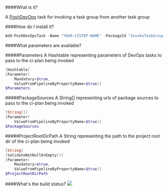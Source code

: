 ####What is it?

A [PoshDevOps](https://github.com/PoshDevOps/PoshDevOps) task for invoking a task group from another task group

####How do I install it?

```PowerShell
Add-PoshDevOpsTask -Name "YOUR-CISTEP-NAME" -PackageId "InvokeTaskGroup"
```

####What parameters are available?

#####Parameters
A Hashtable representing parameters of DevOps tasks to pass to the ci-plan being invoked
```PowerShell
[Hashtable]
[Parameter(
    Mandatory=$true,
    ValueFromPipelineByPropertyName=$true)]
$Parameters
```

#####PackageSources
A String[] representing urls of package sources to pass to the ci-plan being invoked
```PowerShell
[String[]]
[Parameter(
    ValueFromPipelineByPropertyName=$true)]
$PackageSources
```

#####ProjectRootDirPath
A String representing the path to the project root dir of the ci-plan being invoked
```PowerShell
[String]
[ValidateNotNullOrEmpty()]
[Parameter(
    Mandatory=$true,
    ValueFromPipelineByPropertyName=$true)]
$ProjectRootDirPath
```

####What's the build status?
![](https://ci.appveyor.com/api/projects/status/43mnr72vy96metbb?svg=true)

